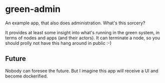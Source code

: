 # green-admin
An example app, that also does administration. What's this sorcery?

It provides at least some insight into what's running in the green system, in terms of nodes and apps (and their actors). It can terminate a node, so you should prolly not have this hang around in public :-)

## Future

Nobody can foresee the future. But I imagine this app will receive a UI and become dockerified.